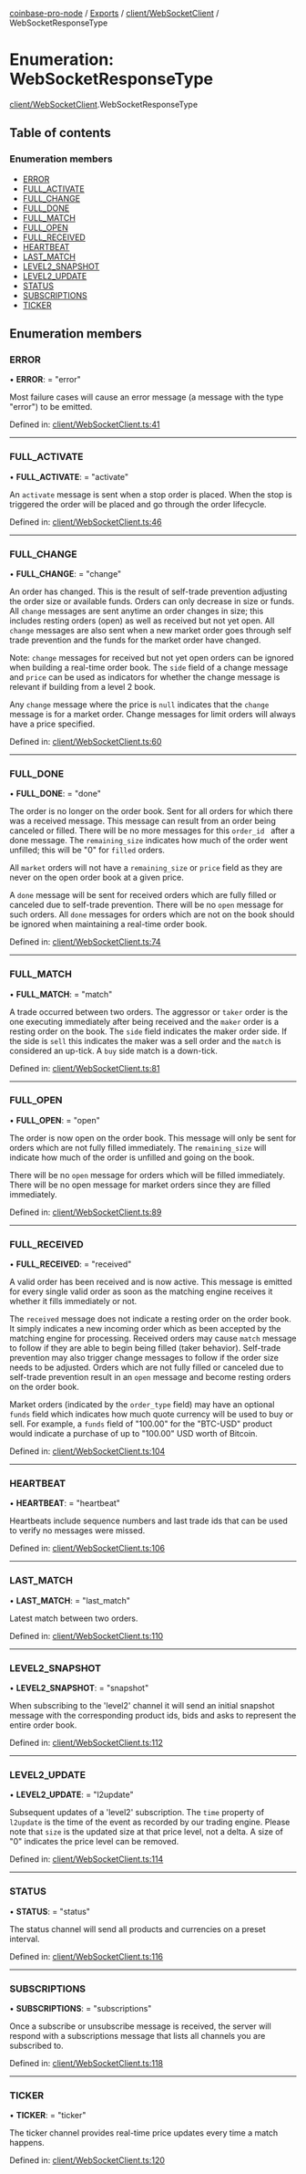 [coinbase-pro-node](../../README.md) / [Exports](../../modules.md) / [client/WebSocketClient](../../modules/client_websocketclient.md) / WebSocketResponseType

# Enumeration: WebSocketResponseType

[client/WebSocketClient](../../modules/client_websocketclient.md).WebSocketResponseType

## Table of contents

### Enumeration members

- [ERROR](websocketclient.websocketresponsetype.md#error)
- [FULL_ACTIVATE](websocketclient.websocketresponsetype.md#full_activate)
- [FULL_CHANGE](websocketclient.websocketresponsetype.md#full_change)
- [FULL_DONE](websocketclient.websocketresponsetype.md#full_done)
- [FULL_MATCH](websocketclient.websocketresponsetype.md#full_match)
- [FULL_OPEN](websocketclient.websocketresponsetype.md#full_open)
- [FULL_RECEIVED](websocketclient.websocketresponsetype.md#full_received)
- [HEARTBEAT](websocketclient.websocketresponsetype.md#heartbeat)
- [LAST_MATCH](websocketclient.websocketresponsetype.md#last_match)
- [LEVEL2_SNAPSHOT](websocketclient.websocketresponsetype.md#level2_snapshot)
- [LEVEL2_UPDATE](websocketclient.websocketresponsetype.md#level2_update)
- [STATUS](websocketclient.websocketresponsetype.md#status)
- [SUBSCRIPTIONS](websocketclient.websocketresponsetype.md#subscriptions)
- [TICKER](websocketclient.websocketresponsetype.md#ticker)

## Enumeration members

### ERROR

• **ERROR**: = "error"

Most failure cases will cause an error message (a message with the type "error") to be emitted.

Defined in: [client/WebSocketClient.ts:41](https://github.com/bennycode/coinbase-pro-node/blob/3350621/src/client/WebSocketClient.ts#L41)

---

### FULL_ACTIVATE

• **FULL_ACTIVATE**: = "activate"

An `activate` message is sent when a stop order is placed. When the stop is triggered the order will be placed and go through the order lifecycle.

Defined in: [client/WebSocketClient.ts:46](https://github.com/bennycode/coinbase-pro-node/blob/3350621/src/client/WebSocketClient.ts#L46)

---

### FULL_CHANGE

• **FULL_CHANGE**: = "change"

An order has changed. This is the result of self-trade prevention adjusting the order size or available funds. Orders can only decrease in size or funds. All `change` messages are sent anytime an order changes in size; this includes resting orders (open) as well as received but not yet open. All `change` messages are also sent when a new market order goes through self trade prevention and the funds for the market order have changed.

Note: `change` messages for received but not yet open orders can be ignored when building a real-time order book. The `side` field of a change message and `price` can be used as indicators for whether the change message is relevant if building from a level 2 book.

Any `change` message where the price is `null` indicates that the `change` message is for a market order. Change messages for limit orders will always have a price specified.

Defined in: [client/WebSocketClient.ts:60](https://github.com/bennycode/coinbase-pro-node/blob/3350621/src/client/WebSocketClient.ts#L60)

---

### FULL_DONE

• **FULL_DONE**: = "done"

The order is no longer on the order book. Sent for all orders for which there was a received message. This message can result from an order being canceled or filled. There will be no more messages for this `order_id ` after a done message. The `remaining_size` indicates how much of the order went unfilled; this will be "0" for `filled` orders.

All `market` orders will not have a `remaining_size` or `price` field as they are never on the open order book at a given price.

A `done` message will be sent for received orders which are fully filled or canceled due to self-trade prevention. There will be no `open` message for such orders. All `done` messages for orders which are not on the book should be ignored when maintaining a real-time order book.

Defined in: [client/WebSocketClient.ts:74](https://github.com/bennycode/coinbase-pro-node/blob/3350621/src/client/WebSocketClient.ts#L74)

---

### FULL_MATCH

• **FULL_MATCH**: = "match"

A trade occurred between two orders. The aggressor or `taker` order is the one executing immediately after being received and the `maker` order is a resting order on the book. The `side` field indicates the maker order side. If the side is `sell` this indicates the maker was a sell order and the `match` is considered an up-tick. A `buy` side match is a down-tick.

Defined in: [client/WebSocketClient.ts:81](https://github.com/bennycode/coinbase-pro-node/blob/3350621/src/client/WebSocketClient.ts#L81)

---

### FULL_OPEN

• **FULL_OPEN**: = "open"

The order is now open on the order book. This message will only be sent for orders which are not fully filled immediately. The `remaining_size` will indicate how much of the order is unfilled and going on the book.

There will be no `open` message for orders which will be filled immediately. There will be no open message for market orders since they are filled immediately.

Defined in: [client/WebSocketClient.ts:89](https://github.com/bennycode/coinbase-pro-node/blob/3350621/src/client/WebSocketClient.ts#L89)

---

### FULL_RECEIVED

• **FULL_RECEIVED**: = "received"

A valid order has been received and is now active. This message is emitted for every single valid order as soon as the matching engine receives it whether it fills immediately or not.

The `received` message does not indicate a resting order on the order book. It simply indicates a new incoming order which as been accepted by the matching engine for processing. Received orders may cause `match` message to follow if they are able to begin being filled (taker behavior). Self-trade prevention may also trigger change messages to follow if the order size needs to be adjusted. Orders which are not fully filled or canceled due to self-trade prevention result in an `open` message and become resting orders on the order book.

Market orders (indicated by the `order_type` field) may have an optional `funds` field which indicates how much quote currency will be used to buy or sell. For example, a `funds` field of "100.00" for the "BTC-USD" product would indicate a purchase of up to "100.00" USD worth of Bitcoin.

Defined in: [client/WebSocketClient.ts:104](https://github.com/bennycode/coinbase-pro-node/blob/3350621/src/client/WebSocketClient.ts#L104)

---

### HEARTBEAT

• **HEARTBEAT**: = "heartbeat"

Heartbeats include sequence numbers and last trade ids that can be used to verify no messages were missed.

Defined in: [client/WebSocketClient.ts:106](https://github.com/bennycode/coinbase-pro-node/blob/3350621/src/client/WebSocketClient.ts#L106)

---

### LAST_MATCH

• **LAST_MATCH**: = "last_match"

Latest match between two orders.

Defined in: [client/WebSocketClient.ts:110](https://github.com/bennycode/coinbase-pro-node/blob/3350621/src/client/WebSocketClient.ts#L110)

---

### LEVEL2_SNAPSHOT

• **LEVEL2_SNAPSHOT**: = "snapshot"

When subscribing to the 'level2' channel it will send an initial snapshot message with the corresponding product ids, bids and asks to represent the entire order book.

Defined in: [client/WebSocketClient.ts:112](https://github.com/bennycode/coinbase-pro-node/blob/3350621/src/client/WebSocketClient.ts#L112)

---

### LEVEL2_UPDATE

• **LEVEL2_UPDATE**: = "l2update"

Subsequent updates of a 'level2' subscription. The `time` property of `l2update` is the time of the event as recorded by our trading engine. Please note that `size` is the updated size at that price level, not a delta. A size of "0" indicates the price level can be removed.

Defined in: [client/WebSocketClient.ts:114](https://github.com/bennycode/coinbase-pro-node/blob/3350621/src/client/WebSocketClient.ts#L114)

---

### STATUS

• **STATUS**: = "status"

The status channel will send all products and currencies on a preset interval.

Defined in: [client/WebSocketClient.ts:116](https://github.com/bennycode/coinbase-pro-node/blob/3350621/src/client/WebSocketClient.ts#L116)

---

### SUBSCRIPTIONS

• **SUBSCRIPTIONS**: = "subscriptions"

Once a subscribe or unsubscribe message is received, the server will respond with a subscriptions message that lists all channels you are subscribed to.

Defined in: [client/WebSocketClient.ts:118](https://github.com/bennycode/coinbase-pro-node/blob/3350621/src/client/WebSocketClient.ts#L118)

---

### TICKER

• **TICKER**: = "ticker"

The ticker channel provides real-time price updates every time a match happens.

Defined in: [client/WebSocketClient.ts:120](https://github.com/bennycode/coinbase-pro-node/blob/3350621/src/client/WebSocketClient.ts#L120)
